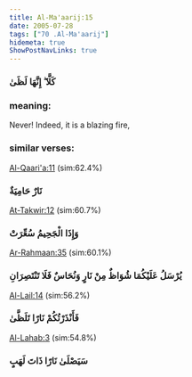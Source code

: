 ```yaml
---
title: Al-Ma'aarij:15
date: 2005-07-28
tags: ["70 .Al-Ma'aarij"]
hidemeta: true 
ShowPostNavLinks: true 
---
```

### كَلَّا ۖ إِنَّهَا لَظَىٰ
### meaning: 
Never! Indeed, it is a blazing fire,
### similar verses: 

[Al-Qaari'a:11](/101/11) (sim:62.4%)

### نَارٌ حَامِيَةٌ

[At-Takwir:12](/81/12) (sim:60.7%)

### وَإِذَا الْجَحِيمُ سُعِّرَتْ

[Ar-Rahmaan:35](/55/35) (sim:60.1%)

### يُرْسَلُ عَلَيْكُمَا شُوَاظٌ مِنْ نَارٍ وَنُحَاسٌ فَلَا تَنْتَصِرَانِ

[Al-Lail:14](/92/14) (sim:56.2%)

### فَأَنْذَرْتُكُمْ نَارًا تَلَظَّىٰ

[Al-Lahab:3](/111/3) (sim:54.8%)

### سَيَصْلَىٰ نَارًا ذَاتَ لَهَبٍ
